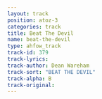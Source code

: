 ```yaml
---
layout: track
position: atoz-3
categories: track
title: Beat The Devil
name: beat-the-devil
type: ahfow_track
track-id: 379
track-lyrics: 
track-author: Dean Wareham
track-sort: "BEAT THE DEVIL"
track-alpha: B
track-original: 
---
```

